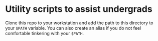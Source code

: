 # Utility scripts to assist undergrads

Clone this repo to your workstation and add the path to this
directory to your `$PATH` variable. You can also create an 
alias if you do not feel comfortable tinkering with your 
`$PATH`.


